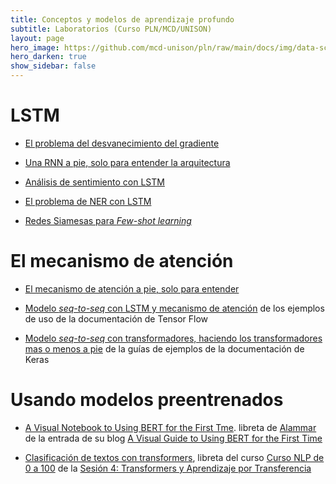 ```yaml
---
title: Conceptos y modelos de aprendizaje profundo
subtitle: Laboratorios (Curso PLN/MCD/UNISON)
layout: page
hero_image: https://github.com/mcd-unison/pln/raw/main/docs/img/data-science-banner.jpg
hero_darken: true
show_sidebar: false
---
```


# LSTM

- [El problema del desvanecimiento del gradiente](https://www.github.com/mcd-unison/pln/blob/main/labs/RNN/vanish-grad.ipynb)

- [Una RNN a pie, solo para entender la arquitectura](https://www.github.com/mcd-unison/pln/blob/main/labs/RNN/Estados-ocultos.ipynb)

- [Análisis de sentimiento con LSTM](https://www.github.com/mcd-unison/pln/blob/main/labs/RNN/LSTM-IMdb.ipynb)

- [El problema de NER con LSTM](https://www.github.com/mcd-unison/pln/blob/main/labs/RNN/ner-lstm.ipynb)

- [Redes Siamesas para *Few-shot learning*](https://www.github.com/mcd-unison/pln/blob/main/labs/RNN/siamesas.ipynb)

# El mecanismo de atención

- [El mecanismo de atención a pie, solo para entender](https://www.github.com/mcd-unison/pln/blob/main/labs/atencion/atencion.ipynb)
  
- [Modelo *seq-to-seq* con LSTM y mecanismo de atención](https://www.tensorflow.org/text/tutorials/nmt_with_attention?hl=en) de los ejemplos de uso de la documentación de Tensor Flow


- [Modelo *seq-to-seq* con transformadores, haciendo los transformadores mas o menos a pie](https://colab.research.google.com/github/keras-team/keras-io/blob/master/examples/nlp/ipynb/neural_machine_translation_with_transformer.ipynb) de la guías de ejemplos de la documentación de Keras


# Usando modelos preentrenados


- [A Visual Notebook to Using BERT for the First Tme](https://colab.research.google.com/github/jalammar/jalammar.github.io/blob/master/notebooks/bert/A_Visual_Notebook_to_Using_BERT_for_the_First_Time.ipynb). libreta de [Alammar](http://jalammar.github.io) de la entrada de su blog [A Visual Guide to Using BERT for the First Time](http://jalammar.github.io/a-visual-guide-to-using-bert-for-the-first-time/)

- [Clasificación de textos con transformers](https://colab.research.google.com/github/somosnlp/nlp-de-cero-a-cien/blob/main/4_transformers_aprendizaje_por_transferencia/clasificacion_de_textos.ipynb), libreta del curso [Curso NLP de 0 a 100](https://somosnlp.org/recursos/curso-de-nlp-de-0-a-100) de la [Sesión 4: Transformers y Aprendizaje por Transferencia](https://somosnlp.org/nlp-de-cero-a-cien/sesion-04)


